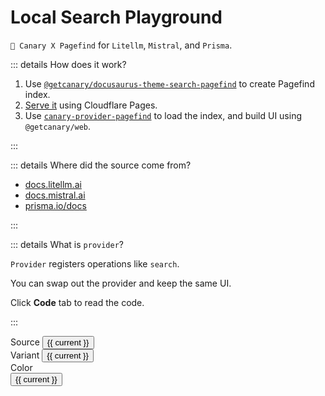<script setup lang="ts">
import { onMounted, computed, ref, watch } from "vue";

import StyleController from "../../../components/StyleController.vue";
import Markdown from "../../../components/Markdown.vue";

const modes = ["UI", "Code"] as const;
const mode = ref(modes[0]);

const sources = ["litellm", "mistral", "prisma"] as const;
const source = ref<(typeof sources)[number]>(sources[0]);

const sourceData: Record<typeof sources, any> = {
  litellm: {
    base: "https://docs.litellm.ai",
    replace: "/static/litellm",
  },
  mistral: {
    base: "https://docs.mistral.ai",
    replace: "/static/mistral",
  },
  prisma: {
    base: "https://prisma.io/docs",
    replace: "/static/prisma",
  },
};

const tabs = computed(() => {
  if (source.value === "litellm") {
    return [
      { name: "All", pattern: "**/*" },
      { name: "Proxy", pattern: "**/proxy/**" }
    ];
  }

  if (source.value === "mistral") {
    return [
      { name: "All", pattern: "**/*" },
      { name: "Guide", pattern: "**/guides/**" }
    ];
  }

  if (source.value === "prisma") {
    return [
      { name: "All", pattern: "**/*" }, 
      { name: "ORM", pattern: "**/orm/**" }, 
      { name: "Accelerate", pattern: "**/accelerate/**" }, 
      { name: "Pulse", pattern: "**/pulse/**" }
    ];
  }

  throw new Error();
});

const variants = ref({
  group: false,
  split: false,
});

const pagefindOptions = computed(() => ({
  _base: sourceData[source.value].base,
  _replace: sourceData[source.value].replace,
  path: `https://hosted-pagefind.pages.dev/static/${source.value}/pagefind/pagefind.js`,
}));

watch(source, () => {
  mode.value = modes[0];
});

const loaded = ref(false);

onMounted(() => {
  Promise.all([
    import("@getcanary/web/components/canary-root.js"),
    import("@getcanary/web/components/canary-provider-pagefind.js"),
    import("@getcanary/web/components/canary-content.js"),
    import("@getcanary/web/components/canary-search.js"),
    import("@getcanary/web/components/canary-input.js"),
    import("@getcanary/web/components/canary-search-results.js"),
    import("@getcanary/web/components/canary-search-results-tabs.js"),
  ]).then(() => {
    loaded.value = true;
  });
});
</script>

# Local Search Playground

`🐤 Canary X Pagefind` for `Litellm`, `Mistral`, and `Prisma`.

::: details How does it work?

1. Use [`@getcanary/docusaurus-theme-search-pagefind`](/docs/local/integrations/docusaurus.html#one-step-to-integrate) to create Pagefind index.
2. [Serve it](https://github.com/fastrepl/hosted-pagefind/tree/main/public/static) using Cloudflare Pages.
3. Use [`canary-provider-pagefind`](https://github.com/fastrepl/canary/blob/main/js/packages/web/src/components/canary-provider-pagefind.ts) to load the index, and build UI using `@getcanary/web`.

:::

::: details Where did the source come from?

- [docs.litellm.ai](https://docs.litellm.ai)
- [docs.mistral.ai](https://docs.mistral.ai)
- [prisma.io/docs](https://prisma.io/docs)

:::

::: details What is `provider`?

`Provider` registers operations like `search`.

You can swap out the provider and keep the same UI.

Click **Code** tab to read the code.

:::

<div class="flex flex-col gap-4 mt-6">
  <div class="flex gap-2 items-center">
    <span class="text-sm">Source</span>
    <button
      v-for="current in sources"
      :class="{ tag: true, selected: source === current }"
      @click="source = current"
    >
      {{ current }}
    </button>
  </div>

  <div class="flex gap-2 items-center">
    <span class="text-sm">Variant</span>
    <button
      v-for="current in Object.keys(variants)"
      :class="{ tag: true, selected: variants[current] }"
      @click="variants[current] = !variants[current]"
    >
      {{ current }}
    </button>
  </div>

  <div class="flex gap-2">
    <span class="text-sm">Color</span>
    <StyleController :selector="`canary-root`" />
  </div>
</div>

<div class="container flex flex-col gap-2 mt-6" v-if="loaded">
  <div class="flex gap-2 text-sm font-semibold">
    <button
      v-for="current in modes"
      class="hover:underline"
      :class="{ underline: mode === current }"
      @click="mode = current"
    >
      {{ current }}
    </button>
  </div>

  <canary-root framework="vitepress" :key="source" :query="source" v-show="mode === 'UI'">
    <canary-provider-pagefind :options="pagefindOptions">
      <canary-content>
        <canary-input slot="input"></canary-input>
        <canary-search slot="mode">
          <canary-callout-discord slot="body" url="https://discord.gg/Y8bJkzuQZU" v-if="variants.callout"></canary-callout-discord>
          <canary-search-results slot="body" v-if="!variants.split" :group="variants.group">
          </canary-search-results>
          <canary-search-results-tabs slot="body" v-if="variants.split" :tabs="tabs" :group="variants.group">
          </canary-search-results-tabs>
        </canary-search>
      </canary-content>
    </canary-provider-pagefind>
  </canary-root>

  <template v-if="mode === 'Code'">

  <Markdown v-if="!variants.group && !variants.split">

```html-vue{4-7}
<canary-root framework="vitepress">
  <canary-provider-pagefind options={JSON.stringify(options)}>
    <canary-content>
      <canary-input slot="input"></canary-input>
      <canary-search slot="mode">
        <canary-search-results slot="body"></canary-search-results>
      </canary-search>
    </canary-content>
  </canary-provider-pagefind>
</canary-root>
```

  </Markdown>

  <Markdown v-if="variants.group && variants.split">

```html-vue{4-7}
<canary-root framework="vitepress">
  <canary-provider-pagefind options={JSON.stringify(options)}>
    <canary-content>
      <canary-input slot="input"></canary-input>
      <canary-search slot="mode">
        <canary-search-results slot="body"></canary-search-results>  // [!code --]
        <canary-search-results-tabs group tabs="{{ JSON.stringify(tabs) }}" slot="body"></canary-search-results-tabs>  // [!code ++]
      </canary-search>
    </canary-content>
  </canary-provider-pagefind>
</canary-root>
```

  </Markdown>

  <Markdown v-if="variants.group && !variants.split">

```html-vue{4-7}
<canary-root framework="vitepress">
  <canary-provider-pagefind options={JSON.stringify(options)}>
    <canary-content>
      <canary-input slot="input"></canary-input>
        <canary-search slot="mode">
          <canary-search-results slot="body"></canary-search-results>  // [!code --]
        <canary-search-results slot="body" group></canary-search-results> // [!code ++]
      </canary-search>
    </canary-content>
  </canary-provider-pagefind>
</canary-root>
```

   </Markdown>

  <Markdown v-if="variants.split && !variants.group">

```html-vue{4-7}
<canary-root framework="vitepress">
  <canary-provider-pagefind options={JSON.stringify(options)}>
    <canary-content>
      <canary-input slot="input"></canary-input>
        <canary-search slot="mode">
          <canary-search-results slot="body"></canary-search-results>  // [!code --]
        <canary-search-results-tabs tabs={{ JSON.stringify(tabs) }} slot="body"></canary-search-results-tabs>  // [!code ++]
      </canary-search>
    </canary-content>
   </canary-provider-pagefind>
</canary-root>
```

   </Markdown>

  </template>
</div>

<style scoped>
.container {
  height: 500px;
}

button.tag {
  font-size: 0.875rem;
  border: 1px solid var(--vp-c-divider);
  padding: 4px 12px;
  border-radius: 1rem;
}
button.tag:hover {
  background-color: var(--vp-c-brand-soft);
  opacity: 0.8;
}

button.tag.selected {
  background-color: var(--vp-c-brand-soft);
}

canary-root {
  --canary-content-max-width: 690px;
  --canary-content-max-height: 400px;
}
</style>
